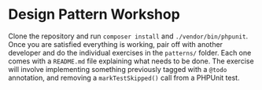 Design Pattern Workshop
=======================

Clone the repository and run `composer install` and `./vendor/bin/phpunit`.  Once you are satisfied everything is
working, pair off with another developer and do the individual exercises in the `patterns/` folder.  Each one comes
with a `README.md` file explaining what needs to be done.  The exercise will involve implementing something previously
tagged with a `@todo` annotation, and removing a `markTestSkipped()` call from a PHPUnit test.
